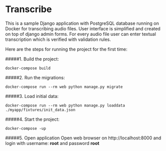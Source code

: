 # Transcribe
This is a sample Django application with PostgreSQL database running on Docker for transcribing audio files.
User interface is simplified and created on top of django admin forms.
For every audio file user can enter textual transcription which is verified with validation rules. 

Here are the steps for running the project for the first time:

#####1. Build the project: 
```
docker-compose build
```
#####2. Run the migrations:
```
docker-compose run --rm web python manage.py migrate
```
#####3. Load initial data: 
```
docker-compose run --rm web python manage.py loaddata ./myapp/fixtures/init_data.json
```
#####4. Start the project: 
```
docker-compose -up
```
#####5. Open application
Open web browser on http://localhost:8000
and login with username: **root** and password **root**
